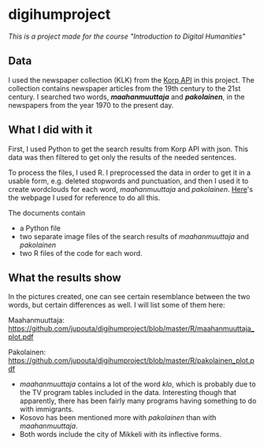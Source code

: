 # digihumproject
_This is a project made for the course "Introduction to Digital Humanities"_

## Data
I used the newspaper collection (KLK) from the [Korp API](https://kitwiki.csc.fi/twiki/bin/view/FinCLARIN/KielipankkiHelpKorpWebService) in this project. The collection contains newspaper articles from the 19th century to the 21st century. I searched two words, **_maahanmuuttaja_** and **_pakolainen_**, in the newspapers from the year 1970 to the present day.

## What I did with it
First, I used Python to get the search results from Korp API with json. This data was then filtered to get only the results of the needed sentences.

To process the files, I used R. I preprocessed the data in order to get it in a usable form, e.g. deleted stopwords and punctuation, and then I used it to create wordclouds for each word, _maahanmuuttaja_ and _pakolainen_. [Here](https://rstudio-pubs-static.s3.amazonaws.com/31867_8236987cf0a8444e962ccd2aec46d9c3.html)'s the webpage I used for reference to do all this.

The documents contain
  - a Python file
  - two separate image files of the search results of _maahanmuuttaja_ and _pakolainen_
  - two R files of the code for each word.

## What the results show
In the pictures created, one can see certain resemblance between the two words, but certain differences as well. I will list some of them here:

Maahanmuuttaja: https://github.com/jupouta/digihumproject/blob/master/R/maahanmuuttaja_plot.pdf

Pakolainen: https://github.com/jupouta/digihumproject/blob/master/R/pakolainen_plot.pdf
  - _maahanmuuttaja_ contains a lot of the word _klo_, which is probably due to the TV program tables included in the data. Interesting      though that apparently, there has been fairly many programs having something to do with immigrants.
  - Kosovo has been mentioned more with _pakolainen_ than with _maahanmuuttaja_.
  - Both words include the city of Mikkeli with its inflective forms.

